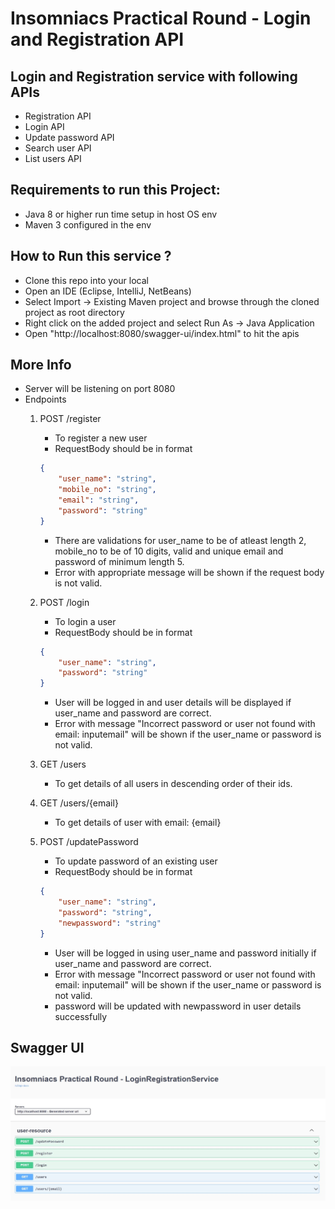 # Insomniacs Practical Round - Login and Registration API
## Login and Registration service with following APIs
* Registration API
* Login API
* Update password API
* Search user API
* List users API

## Requirements to run this Project:
* Java 8 or higher run time setup in host OS env
* Maven 3 configured in the env

## How to Run this service ?
* Clone this repo into your local
* Open an IDE (Eclipse, IntelliJ, NetBeans)
* Select Import -> Existing Maven project and browse through the cloned project as root directory
* Right click on the added project and select Run As -> Java Application
* Open "http://localhost:8080/swagger-ui/index.html" to hit the apis

## More Info
* Server will be listening on port 8080
* Endpoints
	1. POST /register
		- To register a new user 
		- RequestBody should be in format 
		```json
		{
			"user_name": "string",
  			"mobile_no": "string",
  			"email": "string",
  			"password": "string"
		}
		```
		- There are validations for user_name to be of atleast length 2, mobile_no to be of 10 digits, valid and unique email and password of minimum length 5.
		- Error with appropriate message will be shown if the request body is not valid.


	2. POST /login
		- To login a user 
		- RequestBody should be in format 
		```json
		{
			"user_name": "string",
  			"password": "string"
		}
		```
		- User will be logged in and user details will be displayed if user_name and password are correct.
		- Error with message "Incorrect password or user not found with email: inputemail" will be shown if the user_name or password is not valid.

	3. GET /users
		- To get details of all users in descending order of their ids.

	4. GET /users/{email}
		- To get details of user with email: {email}

	5. POST /updatePassword
		- To update password of an existing user
		- RequestBody should be in format 
		```json
		{
			"user_name": "string",
  			"password": "string",
			"newpassword": "string"
		}
		```
		- User will be logged in using user_name and password initially if user_name and password are correct.
		- Error with message "Incorrect password or user not found with email: inputemail" will be shown if the user_name or password is not valid.
		- password will be updated with newpassword in user details successfully

## Swagger UI
<img src="./assests/swagger-ui.jpeg">